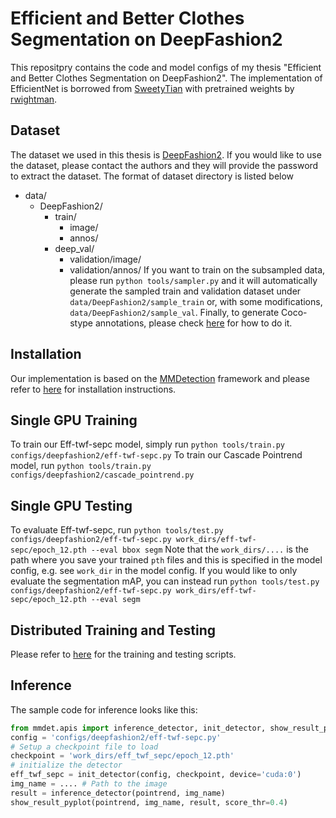 # Efficient and Better Clothes Segmentation on DeepFashion2
This repositpry contains the code and model configs of my thesis "Efficient and Better Clothes Segmentation on DeepFashion2". The implementation of EfficientNet is borrowed from [SweetyTian](https://github.com/SweetyTian/efficientdet) with pretrained weights by [rwightman](https://github.com/rwightman/gen-efficientnet-pytorch).
## Dataset
The dataset we used in this thesis is [DeepFashion2](https://github.com/switchablenorms/DeepFashion2). If you would like to use the dataset, please contact the authors and they will provide the password to extract the dataset. The format of dataset directory is listed below
* data/
    * DeepFashion2/
        * train/
            * image/
            * annos/
        * deep_val/
            * validation/image/
            * validation/annos/
If you want to train on the subsampled data, please run
`python tools/sampler.py`
and it will automatically generate the sampled train and validation dataset under `data/DeepFashion2/sample_train` or, with some modifications,  `data/DeepFashion2/sample_val`. Finally, to generate Coco-stype annotations, please check [here](https://github.com/switchablenorms/DeepFashion2/blob/master/evaluation/deepfashion2_to_coco.py) for how to do it.
## Installation
Our implementation is based on the [MMDetection](https://github.com/open-mmlab/mmdetection) framework and please refer to [here](https://github.com/ruihan0495/mmdetection/blob/master/docs/get_started.md) for installation instructions.
## Single GPU Training
To train our Eff-twf-sepc model, simply run
 `python tools/train.py configs/deepfashion2/eff-twf-sepc.py`
To train our Cascade Pointrend model, run
 `python tools/train.py configs/deepfashion2/cascade_pointrend.py`
## Single GPU Testing
To evaluate Eff-twf-sepc, run
`python tools/test.py configs/deepfashion2/eff-twf-sepc.py work_dirs/eff-twf-sepc/epoch_12.pth --eval bbox segm`
Note that the `work_dirs/....` is the path where you save your trained `pth` files and this is specified in the model config, e.g. see `work_dir` in the model config. If you would like to only evaluate the segmentation mAP, you can instead run 
`python tools/test.py configs/deepfashion2/eff-twf-sepc.py work_dirs/eff-twf-sepc/epoch_12.pth --eval segm`
## Distributed Training and Testing
Please refer to [here](https://github.com/ruihan0495/mmdetection/tree/master/tools) for the training and testing scripts.
## Inference
The sample code for inference looks like this:
```Python
from mmdet.apis import inference_detector, init_detector, show_result_pyplot
config = 'configs/deepfashion2/eff-twf-sepc.py'
# Setup a checkpoint file to load
checkpoint = 'work_dirs/eff_twf_sepc/epoch_12.pth'
# initialize the detector
eff_twf_sepc = init_detector(config, checkpoint, device='cuda:0')
img_name = .... # Path to the image
result = inference_detector(pointrend, img_name)
show_result_pyplot(pointrend, img_name, result, score_thr=0.4)
```
